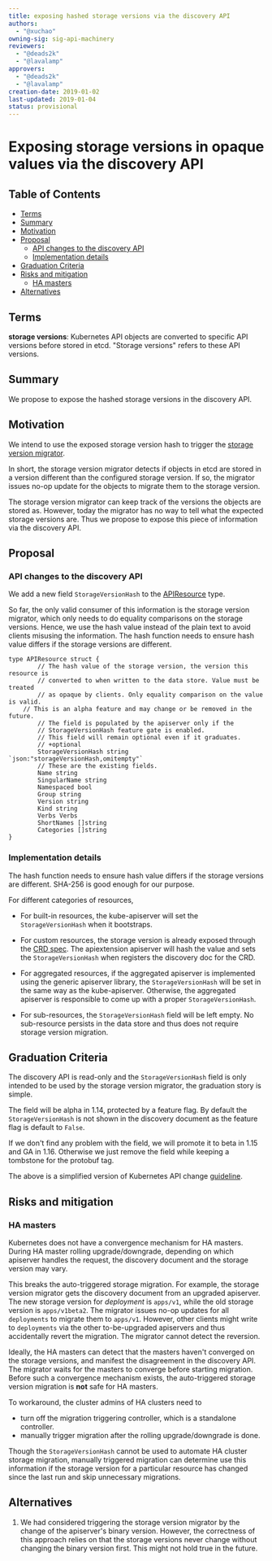 ```yaml
---
title: exposing hashed storage versions via the discovery API
authors:
  - "@xuchao"
owning-sig: sig-api-machinery
reviewers:
  - "@deads2k"
  - "@lavalamp"
approvers:
  - "@deads2k"
  - "@lavalamp"
creation-date: 2019-01-02
last-updated: 2019-01-04
status: provisional
---
```


# Exposing storage versions in opaque values via the discovery API

## Table of Contents

<!-- toc -->
- [Terms](#terms)
- [Summary](#summary)
- [Motivation](#motivation)
- [Proposal](#proposal)
  - [API changes to the discovery API](#api-changes-to-the-discovery-api)
  - [Implementation details](#implementation-details)
- [Graduation Criteria](#graduation-criteria)
- [Risks and mitigation](#risks-and-mitigation)
  - [HA masters](#ha-masters)
- [Alternatives](#alternatives)
<!-- /toc -->

## Terms

**storage versions**: Kubernetes API objects are converted to specific API
versions before stored in etcd. "Storage versions" refers to these API versions.

## Summary

We propose to expose the hashed storage versions in the discovery API.

## Motivation

We intend to use the exposed storage version hash to trigger the [storage
version migrator][].

In short, the storage version migrator detects if objects in etcd are stored in
a version different than the configured storage version. If so, the migrator
issues no-op update for the objects to migrate them to the storage version.

The storage version migrator can keep track of the versions the objects are
stored as. However, today the migrator has no way to tell what the expected
storage versions are. Thus we propose to expose this piece of information via
the discovery API.

[storage version migrator]:https://github.com/kubernetes-sigs/kube-storage-version-migrator

## Proposal

### API changes to the discovery API

We add a new field `StorageVersionHash` to the [APIResource][] type.

So far, the only valid consumer of this information is the storage version
migrator, which only needs to do equality comparisons on the storage versions.
Hence, we use the hash value instead of the plain text to avoid clients misusing
the information. The hash function needs to ensure hash value differs if the
storage versions are different.

[APIResource]:https://github.com/kubernetes/kubernetes/blob/f22334f14d92565ec3ff9d4ff2b995eae9af622a/staging/src/k8s.io/apimachinery/pkg/apis/meta/v1/types.go#L881-L905

```golang
type APIResource struct {
        // The hash value of the storage version, the version this resource is
        // converted to when written to the data store. Value must be treated 
        // as opaque by clients. Only equality comparison on the value is valid.
	// This is an alpha feature and may change or be removed in the future.
        // The field is populated by the apiserver only if the
        // StorageVersionHash feature gate is enabled.
        // This field will remain optional even if it graduates. 
        // +optional
        StorageVersionHash string `json:"storageVersionHash,omitempty"`
        // These are the existing fields.
        Name string
        SingularName string
        Namespaced bool
        Group string
        Version string
        Kind string
        Verbs Verbs
        ShortNames []string
        Categories []string
}
```

### Implementation details

The hash function needs to ensure hash value differs if the storage versions are
different. SHA-256 is good enough for our purpose.

For different categories of resources,

* For built-in resources, the kube-apiserver will set the `StorageVersionHash`
when it bootstraps.

* For custom resources, the storage version is already exposed through the [CRD
spec][]. The apiextension apiserver will hash the value and sets the
`StorageVersionHash` when registers the discovery doc for the CRD.

* For aggregated resources, if the aggregated apiserver is implemented using the
generic apiserver library, the `StorageVersionHash` will be set in the same way
as the kube-apiserver. Otherwise, the aggregated apiserver is responsible
to come up with a proper `StorageVersionHash`.

* For sub-resources, the `StorageVersionHash` field will be left empty. No
sub-resource persists in the data store and thus does not require storage
version migration.

[CRD spec]:https://github.com/kubernetes/kubernetes/blob/7d8554643e2e05fda714f30fc71f34ce05514b68/staging/src/k8s.io/apiextensions-apiserver/pkg/apis/apiextensions/v1beta1/types.go#L167

## Graduation Criteria

The discovery API is read-only and the `StorageVersionHash` field is only
intended to be used by the storage version migrator, the graduation story is
simple.

The field will be alpha in 1.14, protected by a feature flag. By default the
`StorageVersionHash` is not shown in the discovery document as the feature flag
is default to `False`.

If we don't find any problem with the field, we will promote it to beta in 1.15
and GA in 1.16. Otherwise we just remove the field while keeping a tombstone
for the protobuf tag.

The above is a simplified version of Kubernetes API change [guideline][].

[guideline]:https://github.com/kubernetes/community/blob/master/contributors/devel/api_changes.md#alpha-field-in-existing-api-version

## Risks and mitigation

### HA masters

Kubernetes does not have a convergence mechanism for HA masters. During HA
master rolling upgrade/downgrade, depending on which apiserver handles the
request, the discovery document and the storage version may vary.

This breaks the auto-triggered storage migration. For example, the storage
version migrator gets the discovery document from an upgraded apiserver. The new
storage version for *deployment* is `apps/v1`, while the old storage version is
`apps/v1beta2`. The migrator issues no-op updates for all `deployments` to
migrate them to `apps/v1`. However, other clients might write to `deployments`
via the other to-be-upgraded apiservers and thus accidentally revert the
migration. The migrator cannot detect the reversion.

Ideally, the HA masters can detect that the masters haven't converged on the
storage versions, and manifest the disagreement in the discovery API. The
migrator waits for the masters to converge before starting migration. Before
such a convergence mechanism exists, the auto-triggered storage version
migration is **not** safe for HA masters.

To workaround, the cluster admins of HA clusters need to
* turn off the migration triggering controller, which is a standalone controller.
* manually trigger migration after the rolling upgrade/downgrade is done.

Though the `StorageVersionHash` cannot be used to automate HA cluster storage
migration, manually triggered migration can determine use this information if
the storage version for a particular resource has changed since the last run and
skip unnecessary migrations.

## Alternatives
1. We had considered triggering the storage version migrator by the change of
   the apiserver's binary version. However, the correctness of this approach
   relies on that the storage versions never change without changing the binary
   version first. This might not hold true in the future.
